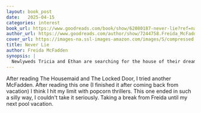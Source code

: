 ```yaml
---
layout: book_post
date:   2025-04-15
categories: interest
book_url: https://www.goodreads.com/book/show/62080187-never-lie?ref=nav_sb_ss_1_9
author_url: https://www.goodreads.com/author/show/7244758.Freida_McFadden
cover_url: https://images-na.ssl-images-amazon.com/images/S/compressed.photo.goodreads.com/books/1744716534i/125183533._SX150_.jpg
title: Never Lie
author: Freida McFadden
synopsis: |
  Newlyweds Tricia and Ethan are searching for the house of their dreams. But when they visit the remote manor that once belonged to Dr. Adrienne Hale, a renowned psychiatrist who vanished without a trace four years earlier, a violent winter storm traps them at the estate… with no chance of escape until the blizzard comes to an end. In search of a book to keep her entertained until the snow abates, Tricia happens upon a secret room. One that contains audio transcripts from every single patient Dr. Hale has ever interviewed. As Tricia listens to the cassette tapes, she learns about the terrifying chain of events leading up to Dr. Hale’s mysterious disappearance. Tricia plays the tapes one by one, late into the night. With each one, another shocking piece of the puzzle falls into place, and Dr. Adrienne Hale’s web of lies slowly unravels. And then Tricia reaches the final cassette. The one that reveals the entire horrifying truth.
---
```


After reading The Housemaid and The Locked Door, I tried another McFadden. After reading this one (I finished it after coming back from vacation) I think I hit my limit with popcorn thrillers. This one ended in such a silly way, I couldn't take it seriously. Taking a break from Freida until my next pool vacation.